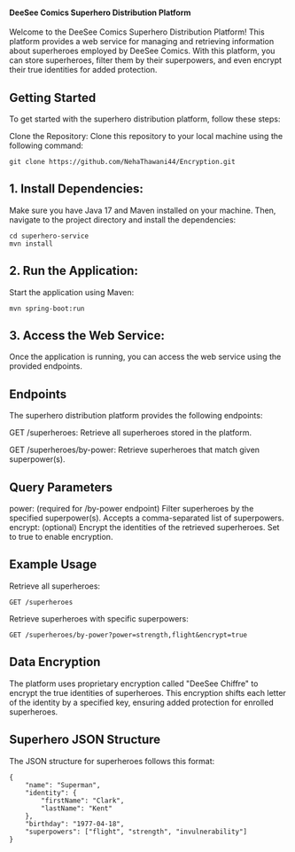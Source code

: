 #### DeeSee Comics Superhero Distribution Platform
Welcome to the DeeSee Comics Superhero Distribution Platform! This platform provides a web service for managing and retrieving information about superheroes employed by DeeSee Comics. With this platform, you can store superheroes, filter them by their superpowers, and even encrypt their true identities for added protection.

## Getting Started
To get started with the superhero distribution platform, follow these steps:

Clone the Repository: Clone this repository to your local machine using the following command:

```
git clone https://github.com/NehaThawani44/Encryption.git
```

## 1. Install Dependencies: 
Make sure you have Java 17 and Maven installed on your machine. Then, navigate to the project directory and install the dependencies:

```
cd superhero-service
mvn install
```
## 2. Run the Application: 
Start the application using Maven:

```
mvn spring-boot:run
```

## 3. Access the Web Service: 
Once the application is running, you can access the web service using the provided endpoints.

## Endpoints
The superhero distribution platform provides the following endpoints:

GET /superheroes: Retrieve all superheroes stored in the platform.

GET /superheroes/by-power: Retrieve superheroes that match given superpower(s).

## Query Parameters
power: (required for /by-power endpoint) Filter superheroes by the specified superpower(s). Accepts a comma-separated list of superpowers.
encrypt: (optional) Encrypt the identities of the retrieved superheroes. Set to true to enable encryption.

## Example Usage
Retrieve all superheroes:
```
GET /superheroes
```
 
Retrieve superheroes with specific superpowers:
```
GET /superheroes/by-power?power=strength,flight&encrypt=true
```
## Data Encryption
The platform uses proprietary encryption called "DeeSee Chiffre" to encrypt the true identities of superheroes. This encryption shifts each letter of the identity by a specified key, ensuring added protection for enrolled superheroes.

## Superhero JSON Structure
The JSON structure for superheroes follows this format:

```
{
    "name": "Superman",
    "identity": {
        "firstName": "Clark",
        "lastName": "Kent"
    },
    "birthday": "1977-04-18",
    "superpowers": ["flight", "strength", "invulnerability"]
}
```
